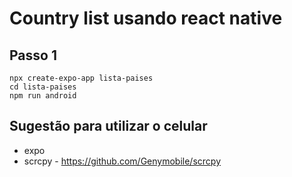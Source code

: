 # Country list usando react native


## Passo 1
```shell
npx create-expo-app lista-paises
cd lista-paises
npm run android
```

## Sugestão para utilizar o celular
* expo
* scrcpy - https://github.com/Genymobile/scrcpy


